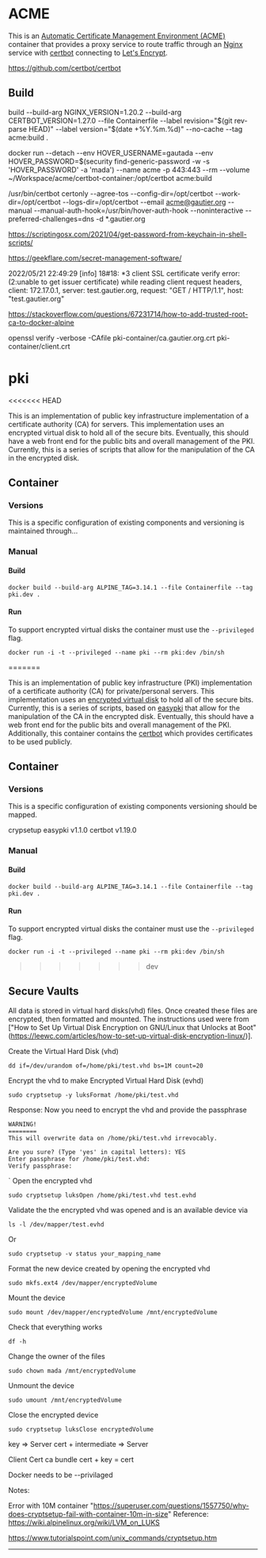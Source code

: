 # ACME

This is an [Automatic Certificate Management Environment (ACME)](https://datatracker.ietf.org/doc/html/rfc8555) container that provides a proxy service to route traffic through an [Nginx]() service with [certbot](https://certbot.eff.org) connecting to [Let's Encrypt](https://letsencrypt.org).

https://github.com/certbot/certbot

## Build 

  build --build-arg NGINX_VERSION=1.20.2 --build-arg CERTBOT_VERSION=1.27.0 --file Containerfile --label revision="$(git rev-parse HEAD)" --label version="$(date +%Y.%m.%d)" --no-cache --tag acme:build .



docker run --detach --env HOVER_USERNAME=gautada --env HOVER_PASSWORD=$(security find-generic-password -w -s 'HOVER_PASSWORD' -a 'mada') --name acme -p 443:443 --rm --volume ~/Workspace/acme/certbot-container:/opt/certbot acme:build


/usr/bin/certbot certonly --agree-tos --config-dir=/opt/certbot --work-dir=/opt/certbot --logs-dir=/opt/certbot --email acme@gautier.org --manual --manual-auth-hook=/usr/bin/hover-auth-hook --noninteractive --preferred-challenges=dns -d *.gautier.org

https://scriptingosx.com/2021/04/get-password-from-keychain-in-shell-scripts/

https://geekflare.com/secret-management-software/



2022/05/21 22:49:29 [info] 18#18: *3 client SSL certificate verify error: (2:unable to get issuer certificate) while reading client request headers, client: 172.17.0.1, server: test.gautier.org, request: "GET / HTTP/1.1", host: "test.gautier.org"

https://stackoverflow.com/questions/67231714/how-to-add-trusted-root-ca-to-docker-alpine

openssl verify -verbose -CAfile pki-container/ca.gautier.org.crt pki-container/client.crt


# pki
<<<<<<< HEAD

This is an implementation of public key infrastructure implementation of a certificate authority (CA) for servers. This implementation uses an encrypted virtual disk to hold all of the secure bits.  Eventually, this should have a web front end for the public bits and overall management of the PKI. Currently, this is a series of scripts that allow for the manipulation of the CA in the encrypted disk.

## Container

### Versions

This is a specific configuration of existing components and versioning is maintained through...

### Manual

#### Build
```
docker build --build-arg ALPINE_TAG=3.14.1 --file Containerfile --tag pki.dev .
```

#### Run

To support encrypted virtual disks the container must use the `--privileged` flag.

```
docker run -i -t --privileged --name pki --rm pki:dev /bin/sh
```
=======

This is an implementation of public key infrastructure (PKI) implementation of a certificate authority (CA) for private/personal servers. This implementation uses an [encrypted virtual disk](https://gitlab.com/cryptsetup/cryptsetup) to hold all of the secure bits. Currently, this is a series of scripts, based on [easypki](https://github.com/google/easypki) that allow for the manipulation of the CA in the encrypted disk. Eventually, this should have a web front end for the public bits and overall management of the PKI. Additionally, this container contains the [certbot](https://certbot.eff.org) which provides certificates to be used publicly.

## Container

### Versions

This is a specific configuration of existing components versioning should be mapped.

crypsetup 
easypki v1.1.0
certbot v1.19.0


### Manual

#### Build
```
docker build --build-arg ALPINE_TAG=3.14.1 --file Containerfile --tag pki.dev .
```

#### Run

To support encrypted virtual disks the container must use the `--privileged` flag.

```
docker run -i -t --privileged --name pki --rm pki:dev /bin/sh
```


>>>>>>> dev

## Secure Vaults

All data is stored in virtual hard disks(vhd) files.  Once created these files are encrypted, then formatted and mounted. The instructions used 
were from ["How to Set Up Virtual Disk Encryption on GNU/Linux that Unlocks at Boot"(https://leewc.com/articles/how-to-set-up-virtual-disk-encryption-linux/)].

Create the Virtual Hard Disk (vhd)
```
dd if=/dev/urandom of=/home/pki/test.vhd bs=1M count=20
```

Encrypt the vhd to make Encrypted Virtual Hard Disk (evhd)
```
sudo cryptsetup -y luksFormat /home/pki/test.vhd
```
Response: Now you need to encrypt the vhd and provide the passphrase
```
WARNING!
========
This will overwrite data on /home/pki/test.vhd irrevocably.

Are you sure? (Type 'yes' in capital letters): YES
Enter passphrase for /home/pki/test.vhd: 
Verify passphrase: 
```

`
Open the encrypted vhd
```
sudo cryptsetup luksOpen /home/pki/test.vhd test.evhd
```

Validate the the encrypted vhd was opened and is an available device via
```
ls -l /dev/mapper/test.evhd
```

Or

```
sudo cryptsetup -v status your_mapping_name
```

Format the new device created by opening the encrypted vhd
```
sudo mkfs.ext4 /dev/mapper/encryptedVolume
```

Mount the device
```
sudo mount /dev/mapper/encryptedVolume /mnt/encryptedVolume
```

Check that everything works
```
df -h
```

Change the owner of the files
```
sudo chown mada /mnt/encryptedVolume
```

Unmount the device
```
sudo umount /mnt/encryptedVolume
```

Close the encrypted device
```
sudo cryptsetup luksClose encryptedVolume
```


 
key => Server
cert + intermediate => Server

Client Cert
ca bundle
cert + key = cert


Docker needs to be --privilaged

Notes: 

Error with 10M container "https://superuser.com/questions/1557750/why-does-cryptsetup-fail-with-container-10m-in-size"
Reference: https://wiki.alpinelinux.org/wiki/LVM_on_LUKS

https://www.tutorialspoint.com/unix_commands/cryptsetup.htm


- - - - - - - - - -




